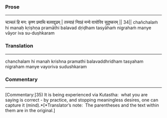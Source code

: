 ### Prose 
 --- 
चञ्चलं हि मन: कृष्ण प्रमाथि बलवद्दृढम् |
तस्याहं निग्रहं मन्ये वायोरिव सुदुष्करम् || 34||
chañchalaṁ hi manaḥ kṛiṣhṇa pramāthi balavad dṛiḍham
tasyāhaṁ nigrahaṁ manye vāyor iva su-duṣhkaram

### Translation 
 --- 
chanchalam hi manah krishna pramathi balavaddhridham tasyaham nigraham manye vayoriva sudushkaram

### Commentary 
 --- 
[Commentary:]35) It is being experienced via Kutastha:  what you are saying is correct - by practice, and stopping meaningless desires, one can capture it (mind).*[*Translator’s note:  The parentheses and the text within them are in the original.]